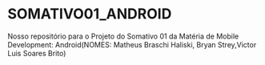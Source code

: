 # SOMATIVO01_ANDROID
Nosso repositório para o Projeto do Somativo 01 da Matéria de Mobile Development: Android(NOMES: Matheus Braschi Haliski, Bryan Strey,Victor Luis Soares Brito)
